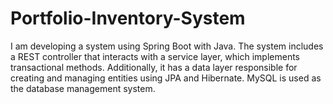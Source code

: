 # Portfolio-Inventory-System
I am developing a system using Spring Boot with Java. The system includes a REST controller that interacts with a service layer, which implements transactional methods. Additionally, it has a data layer responsible for creating and managing entities using JPA and Hibernate. MySQL is used as the database management system.
